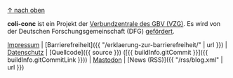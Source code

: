 [↑ nach oben](#top)

**coli-conc** ist ein Projekt der [Verbundzentrale des GBV (VZG)](https://www.gbv.de/). Es wird von der Deutschen Forschungsgemeinschaft (DFG) [gefördert](https://gepris.dfg.de/gepris/projekt/276843344).

[Impressum](https://www.gbv.de/impressum)
| [Barrierefreiheit]({{ "/erklaerung-zur-barrierefreiheit/" | url }})
| [Datenschutz](https://www.gbv.de/datenschutz)
| [Quellcode]({{ source }}) ([{{ buildInfo.gitCommit }}]({{ buildInfo.gitCommitLink }}))
| [Mastodon](https://code4lib.social/@bartoc)
| [News (RSS)]({{ "/rss/blog.xml" | url }})
